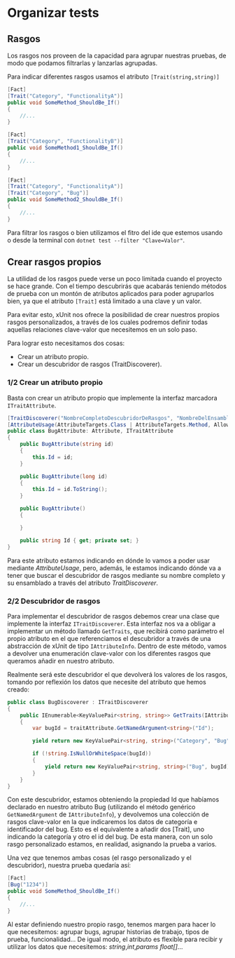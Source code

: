 # Organizar tests

## Rasgos

Los rasgos nos proveen de la capacidad para agrupar nuestras pruebas, de modo que podamos filtrarlas y lanzarlas agrupadas.

Para indicar diferentes rasgos usamos el atributo `[Trait(string,string)]`

```cs
[Fact]
[Trait("Category", "FunctionalityA")]
public void SomeMethod_ShouldBe_If()
{
    //...
}

[Fact]
[Trait("Category", "FunctionalityB")]
public void SomeMethod1_ShouldBe_If()
{
    //...
}

[Fact]
[Trait("Category", "FunctionalityA")]
[Trait("Category", "Bug")]
public void SomeMethod2_ShouldBe_If()
{
    //...
}
```

Para filtrar los rasgos o bien utilizamos el fitro del ide que estemos usando o desde la terminal con `dotnet test --filter "Clave=Valor"`.

## Crear rasgos propios

La utilidad de los rasgos puede verse un poco limitada cuando el proyecto se hace grande. Con el tiempo descubrirás que acabarás teniendo métodos de prueba con un montón de atributos aplicados para poder agruparlos bien, ya que el atributo `[Trait]` está limitado a una clave y un valor.

Para evitar esto, xUnit nos ofrece la posibilidad de crear nuestros propios rasgos personalizados, a través de los cuales podremos definir todas aquellas relaciones clave-valor que necesitemos en un solo paso.

Para lograr esto necesitamos dos cosas:

- Crear un atributo propio.
- Crear un descubridor de rasgos (TraitDiscoverer).

### 1/2 Crear un atributo propio

Basta con crear un atributo propio que implemente la interfaz marcadora `ITraitAttribute`.

```cs
[TraitDiscoverer("NombreCompletoDescubridorDeRasgos", "NombreDelEnsambladoDondeEstaElDescubridor")]
[AttributeUsage(AttributeTargets.Class | AttributeTargets.Method, AllowMultiple = true)]
public class BugAttribute: Attribute, ITraitAttribute
{
    public BugAttribute(string id)
    {
        this.Id = id;
    }

    public BugAttribute(long id)
    {
        this.Id = id.ToString();
    }

    public BugAttribute()
    {

    }

    public string Id { get; private set; }
}
```

Para este atributo estamos indicando en dónde lo vamos a poder usar mediante *AttributeUsage*, pero, además, le estamos indicando dónde va a tener que buscar el descubridor de rasgos mediante su nombre completo y su ensamblado a través del atributo *TraitDiscoverer*.

### 2/2 Descubridor de rasgos

Para implementar el descubridor de rasgos debemos crear una clase que implemente la interfaz `ITraitDiscoverer`. Esta interfaz nos va a obligar a implementar un método llamado `GetTraits`, que recibirá como parámetro el propio atributo en el que referenciamos el descubridor a través de una abstracción de xUnit de tipo `IAttributeInfo`. Dentro de este método, vamos a devolver una enumeración clave-valor con los diferentes rasgos que queramos añadir en nuestro atributo. 

Realmente será este descubridor el que devolverá los valores de los rasgos, tomando por reflexión los datos que necesite del atributo que hemos creado:

```cs
public class BugDiscoverer : ITraitDiscoverer
{
    public IEnumerable<KeyValuePair<string, string>> GetTraits(IAttributeInfo traitAttribute)
    {
        var bugId = traitAttribute.GetNamedArgument<string>("Id");

        yield return new KeyValuePair<string, string>("Category", "Bug");

        if (!string.IsNullOrWhiteSpace(bugId))
        {
            yield return new KeyValuePair<string, string>("Bug", bugId);
        }
    }
}
```

Con este descubridor, estamos obteniendo la propiedad Id que habíamos declarado en nuestro atributo Bug (utilizando el método genérico `GetNamedArgument` de `IAttributeInfo`), y devolvemos una colección de rasgos clave-valor en la que indicaremos los datos de categoría e identificador del bug. Esto es el equivalente a añadir dos [Trait], uno indicando la categoría y otro el id del bug. De esta manera, con un solo rasgo personalizado estamos, en realidad, asignando la prueba a varios.

Una vez que tenemos ambas cosas (el rasgo personalizado y el descubridor), nuestra prueba quedaría así:

```cs
[Fact]
[Bug("1234")]
public void SomeMethod_ShouldBe_If()
{
    //...
}
```

Al estar definiendo nuestro propio rasgo, tenemos margen para hacer lo que necesitemos: agrupar bugs, agrupar historias de trabajo, tipos de prueba, funcionalidad... De igual modo, el atributo es flexible para recibir y utilizar los datos que necesitemos: *string*,*int*,*params* *float[]*...


